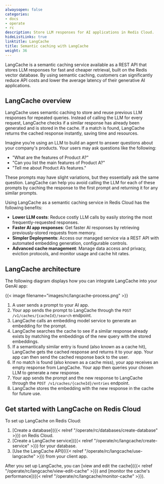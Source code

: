 ```yaml
---
alwaysopen: false
categories:
- docs
- operate
- rc
description: Store LLM responses for AI applications in Redis Cloud.
hideListLinks: true
linktitle: LangCache 
title: Semantic caching with LangCache
weight: 36
---
```


LangCache is a semantic caching service available as a REST API that stores LLM responses for fast and cheaper retrieval, built on the Redis vector database. By using semantic caching, customers can significantly reduce API costs and lower the average latency of their generative AI applications.

## LangCache overview

LangCache uses semantic caching to store and reuse previous LLM responses for repeated queries. Instead of calling the LLM for every request, LangCache checks if a similar response has already been generated and is stored in the cache. If a match is found, LangCache returns the cached response instantly, saving time and resources. 

Imagine you’re using an LLM to build an agent to answer questions about your company's products. Your users may ask questions like the following:

- "What are the features of Product A?"
- "Can you list the main features of Product A?"
- "Tell me about Product A’s features."

These prompts may have slight variations, but they essentially ask the same question. LangCache can help you avoid calling the LLM for each of these prompts by caching the response to the first prompt and returning it for any similar prompts.

Using LangCache as a semantic caching service in Redis Cloud has the following benefits:

- **Lower LLM costs**:  Reduce costly LLM calls by easily storing the most frequently-requested responses.
- **Faster AI app responses**: Get faster AI responses by retrieving previously-stored requests from memory.
- **Simpler Deployments**: Access our managed service via a REST API with automated embedding generation, configurable controls.
- **Advanced cache management**: Manage data access and privacy, eviction protocols, and monitor usage and cache hit rates.

## LangCache architecture

The following diagram displays how you can integrate LangCache into your GenAI app:

{{< image filename="images/rc/langcache-process.png" >}}

1. A user sends a prompt to your AI app.
1. Your app sends the prompt to LangCache through the `POST /v1/caches/{cacheId}/search` endpoint.
1. LangCache calls an embedding model service to generate an embedding for the prompt.
1. LangCache searches the cache to see if a similar response already exists by matching the embeddings of the new query with the stored embeddings. 
1. If a semantically similar entry is found (also known as a cache hit), LangCache gets the cached response and returns it to your app. Your app can then send the cached response back to the user.
1. If no match is found (also known as a cache miss), your app receives an empty response from LangCache. Your app then queries your chosen LLM to generate a new response.
1. Your app sends the prompt and the new response to LangCache through the `POST /v1/caches/{cacheId}/entries` endpoint. 
1. LangCache stores the embedding with the new response in the cache for future use.

## Get started with LangCache on Redis Cloud

To set up LangCache on Redis Cloud:

1. [Create a database]({{< relref "/operate/rc/databases/create-database" >}}) on Redis Cloud.
2. [Create a LangCache service]({{< relref "/operate/rc/langcache/create-service" >}}) for your database.
3. [Use the LangCache API]({{< relref "/operate/rc/langcache/use-langcache" >}}) from your client app.

After you set up LangCache, you can [view and edit the cache]({{< relref "/operate/rc/langcache/view-edit-cache" >}}) and [monitor the cache's performance]({{< relref "/operate/rc/langcache/monitor-cache" >}}).